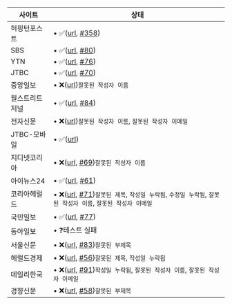 | 사이트 | 상태 |
|------|-------|
| 허핑턴포스트 | • ✅([url](https://www.huffingtonpost.kr/entry/story_kr_5d36a558e4b004b6adb5029c?9e4), [#358](https://github.com/disjukr/just-news/issues/#358)) |
| SBS | • ✅([url](https://news.sbs.co.kr/news/endPage.do?news_id=N1002697236), [#80](https://github.com/disjukr/just-news/issues/#80)) |
| YTN | • ✅([url](https://www.ytn.co.kr/_ln/0103_201411190800481989), [#76](https://github.com/disjukr/just-news/issues/#76)) |
| JTBC | • ✅([url](http://news.jtbc.joins.com/article/article.aspx?news_id=NB10639468), [#70](https://github.com/disjukr/just-news/issues/#70)) |
| 중앙일보 | • ❌([url](https://news.joins.com/article/23621286))`잘못된 작성자 이름` |
| 월스트리트저널 | • ✅([url](https://realtime.wsj.com/korea/2014/10/13/%EB%B0%95%EC%9B%90%EC%88%9C-%EC%84%9C%EC%9A%B8%EC%8B%9C%EC%9E%A5-%EB%AF%B8%EA%B5%AD-%EC%96%B8%EB%A1%A0%EC%97%90-%EB%8F%99%EC%84%B1%EA%B2%B0%ED%98%BC-%EC%A7%80%EC%A7%80-%EB%B0%9C%EC%96%B8/), [#84](https://github.com/disjukr/just-news/issues/#84)) |
| 전자신문 | • ❌([url](http://www.etnews.com/20191031000370?mc=ns_003_00006))`잘못된 작성자 이름`, `잘못된 작성자 이메일` |
| JTBC-모바일 | • ✅([url](http://mnews.jtbc.joins.com/News/Article.aspx?news_id=NB11866214)) |
| 지디넷코리아 | • ❌([url](http://www.zdnet.co.kr/view/?no=20141104074223), [#69](https://github.com/disjukr/just-news/issues/#69))`잘못된 작성자 이름` |
| 아이뉴스24 | • ✅([url](http://www.inews24.com/view/860573), [#61](https://github.com/disjukr/just-news/issues/#61)) |
| 코리아헤럴드 | • ❌([url](http://khnews.kheraldm.com/view.php?ud=20141111001137&md=20141111180830_BK&kr=1), [#71](https://github.com/disjukr/just-news/issues/#71))`잘못된 제목`, `작성일 누락됨`, `수정일 누락됨`, `잘못된 작성자 이름`, `잘못된 작성자 이메일` |
| 국민일보 | • ✅([url](http://news.kmib.co.kr/article/view.asp?arcid=0008864720&code=61121111), [#77](https://github.com/disjukr/just-news/issues/#77)) |
| 동아일보 | • ❓테스트 실패 |
| 서울신문 | • ❌([url](http://seoul.co.kr/news/newsView.php?id=20141204500025), [#83](https://github.com/disjukr/just-news/issues/#83))`잘못된 부제목` |
| 헤럴드경제 | • ❌([url](http://news.heraldcorp.com/view.php?ud=20141023000202&md=20141023091209_BK), [#56](https://github.com/disjukr/just-news/issues/#56))`잘못된 제목`, `작성일 누락됨` |
| 데일리한국 | • ❌([url](http://daily.hankooki.com/lpage/politics/201412/dh20141219103740137430.htm), [#91](https://github.com/disjukr/just-news/issues/#91))`작성일 누락됨`, `잘못된 작성자 이름`, `잘못된 작성자 이메일` |
| 경향신문 | • ❌([url](http://biz.khan.co.kr/khan_art_view.html?artid=201410311921301&code=920100&med=khan), [#58](https://github.com/disjukr/just-news/issues/#58))`잘못된 부제목` |